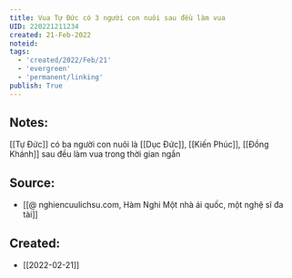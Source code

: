 ```yaml
---
title: Vua Tự Đức có 3 người con nuôi sau đều làm vua
UID: 220221211234
created: 21-Feb-2022
noteid:
tags:
  - 'created/2022/Feb/21'
  - 'evergreen'
  - 'permanent/linking'
publish: True
---
```

## Notes:
[[Tự Đức]] có ba người con nuôi là [[Dục Đức]],  [[Kiến Phúc]],  [[Đồng Khánh]] sau đều làm vua trong thời gian ngắn

## Source:
- [[@ nghiencuulichsu.com, Hàm Nghi Một nhà ái quốc, một nghệ sĩ đa tài]]




## Created:
- [[2022-02-21]]
